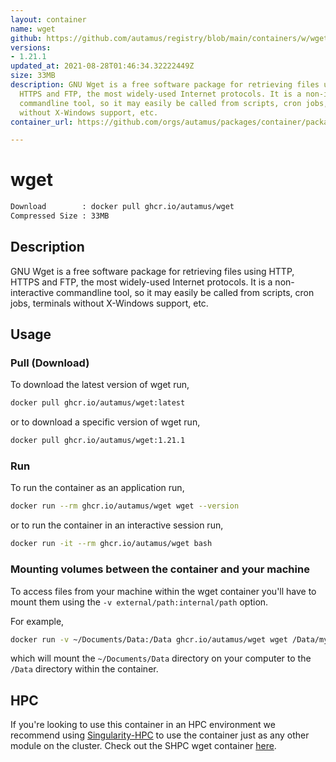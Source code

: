 ```yaml
---
layout: container
name: wget
github: https://github.com/autamus/registry/blob/main/containers/w/wget/spack.yaml
versions:
- 1.21.1
updated_at: 2021-08-28T01:46:34.32222449Z
size: 33MB
description: GNU Wget is a free software package for retrieving files using HTTP,
  HTTPS and FTP, the most widely-used Internet protocols. It is a non-interactive
  commandline tool, so it may easily be called from scripts, cron jobs, terminals
  without X-Windows support, etc.
container_url: https://github.com/orgs/autamus/packages/container/package/wget

---
```

# wget
```bash 
Download        : docker pull ghcr.io/autamus/wget
Compressed Size : 33MB
```

## Description
GNU Wget is a free software package for retrieving files using HTTP, HTTPS and FTP, the most widely-used Internet protocols. It is a non-interactive commandline tool, so it may easily be called from scripts, cron jobs, terminals without X-Windows support, etc.

## Usage
### Pull (Download)
To download the latest version of wget run,

```bash
docker pull ghcr.io/autamus/wget:latest
```

or to download a specific version of wget run,

```bash
docker pull ghcr.io/autamus/wget:1.21.1
```
### Run
To run the container as an application run,
```bash
docker run --rm ghcr.io/autamus/wget wget --version
```

or to run the container in an interactive session run,
```bash
docker run -it --rm ghcr.io/autamus/wget bash
```

### Mounting volumes between the container and your machine
To access files from your machine within the wget container you'll have to mount them using the `-v external/path:internal/path` option.

For example,
```bash
docker run -v ~/Documents/Data:/Data ghcr.io/autamus/wget wget /Data/myData.csv
```
which will mount the `~/Documents/Data` directory on your computer to the `/Data` directory within the container.

## HPC
If you're looking to use this container in an HPC environment we recommend using [Singularity-HPC](https://singularity-hpc.readthedocs.io) to use the container just as any other module on the cluster. Check out the SHPC wget container [here](https://singularityhub.github.io/singularity-hpc/r/ghcr.io-autamus-wget/).